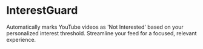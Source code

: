 # InterestGuard
Automatically marks YouTube videos as 'Not Interested' based on your personalized interest threshold. Streamline your feed for a focused, relevant experience.
